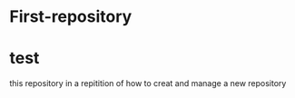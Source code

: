 # First-repository
# test 
this repository in a repitition of how to creat and manage a new repository
